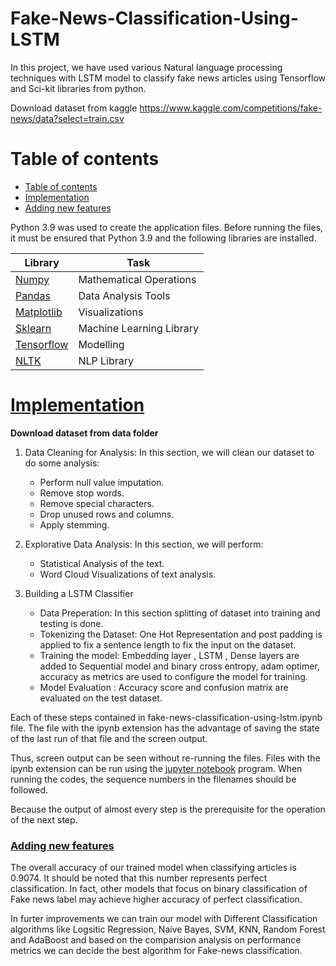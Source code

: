 # Fake-News-Classification-Using-LSTM

In this project, we have used various Natural language processing techniques with LSTM model to classify fake news articles using Tensorflow and Sci-kit libraries from python. 

Download dataset from kaggle https://www.kaggle.com/competitions/fake-news/data?select=train.csv

# Table of contents

- [Table of contents](#table-of-contents)
- [Implementation](#Implementation)
- [Adding new features](#adding-new-features)

Python 3.9 was used to create the application files. Before running the files, it must be ensured that Python 3.9 and the following libraries are installed.

| Library  | Task |
| ------------- | ------------- |
| [Numpy](https://numpy.org/install/)  | Mathematical Operations  |
| [Pandas](https://pandas.pydata.org/docs/getting_started/install.html)  | Data Analysis Tools  |
| [Matplotlib](https://matplotlib.org/stable/users/installing/index.html)  | Visualizations  |
| [Sklearn](https://scikit-learn.org/stable/install.html)  | Machine Learning Library  |
| [Tensorflow](https://www.tensorflow.org/install)  | Modelling  |
| [NLTK](https://www.nltk.org/data.html)  | NLP Library  |


# [Implementation](#table-of-contents)

**Download dataset from data folder**


1. Data Cleaning for Analysis: In this section, we will clean our dataset to do some analysis:
    - Perform null value imputation.
    - Remove stop words.
    - Remove special characters.
    - Drop unused rows and columns.
    - Apply stemming.

2. Explorative Data Analysis: In this section, we will perform:
    - Statistical Analysis of the text.
    - Word Cloud Visualizations of text analysis.

3. Building a LSTM Classifier
    - Data Preperation: In this section splitting of dataset into training and testing is done. 
    - Tokenizing the Dataset: One Hot Representation and post padding is applied to fix a sentence length to fix the input on the dataset. 
    - Training the model: Embedding layer , LSTM , Dense layers are added to Sequential model and binary cross entropy, adam optimer, accuracy as metrics are used to configure the model for training.
    - Model Evaluation : Accuracy score and confusion matrix are evaluated on the test dataset.

Each of these steps contained in fake-news-classification-using-lstm.ipynb file. The file with the ipynb extension has the advantage of saving the state of the last run of that file and the screen output.

Thus, screen output can be seen without re-running the files. Files with the ipynb extension can be run using the [jupyter notebook](https://jupyter.org/) program. When running the codes, the sequence numbers in the filenames should be followed.

Because the output of almost every step is the prerequisite for the operation of the next step. 


### [Adding new features](#table-of-contents)
The overall accuracy of our trained model when classifying articles is 0.9074. It should be noted that this number represents perfect classification. In fact, other models that focus on binary classification of Fake news label may achieve higher accuracy of perfect classification.

In furter improvements we can train our model with Different Classification algorithms like Logsitic Regression, Naive Bayes, SVM, KNN, Random Forest and AdaBoost and based on the comparision analysis on performance metrics we can decide the best algorithm for Fake-news classification.
